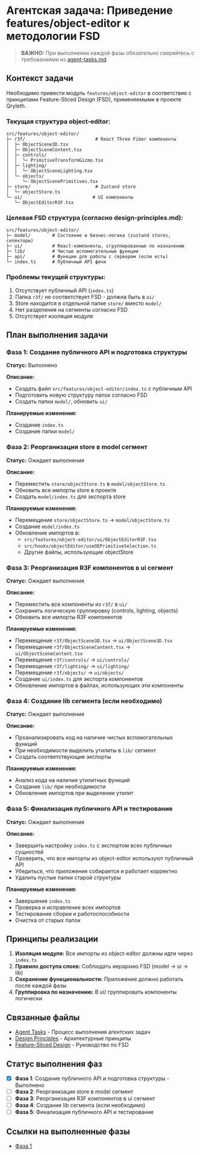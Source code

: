 # Агентская задача: Приведение features/object-editor к методологии FSD

> **ВАЖНО:** При выполнении каждой фазы обязательно сверяйтесь с требованиями из [agent-tasks.md](../../docs/development/workflows/agent-tasks.md)

## Контекст задачи

Необходимо привести модуль `features/object-editor` в соответствие с принципами Feature-Sliced Design (FSD), применяемыми в проекте Qryleth.

### Текущая структура object-editor:
```
src/features/object-editor/
├─ r3f/                          # React Three Fiber компоненты
│  ├─ ObjectScene3D.tsx
│  ├─ ObjectSceneContent.tsx
│  ├─ controls/
│  │  └─ PrimitiveTransformGizmo.tsx
│  ├─ lighting/
│  │  └─ ObjectSceneLighting.tsx
│  └─ objects/
│     └─ ObjectScenePrimitives.tsx
├─ store/                        # Zustand store
│  └─ objectStore.ts
└─ ui/                          # UI компоненты
   └─ ObjectEditorR3F.tsx
```

### Целевая FSD структура (согласно design-principles.md):
```
src/features/object-editor/
├─ model/        # Состояние и бизнес-логика (zustand stores, селекторы)
├─ ui/           # React-компоненты, сгруппированные по назначению
├─ lib/          # Чистые вспомогательные функции
├─ api/          # Функции для работы с сервером (если есть)
└─ index.ts      # Публичный API фичи
```

### Проблемы текущей структуры:
1. Отсутствует публичный API (`index.ts`)
2. Папка `r3f/` не соответствует FSD - должна быть в `ui/`
3. Store находится в отдельной папке `store/` вместо `model/`
4. Нет разделения на сегменты согласно FSD
5. Отсутствует изоляция модуля

## План выполнения задачи

### Фаза 1: Создание публичного API и подготовка структуры
**Статус:** Выполнено

**Описание:** 
- Создать файл `src/features/object-editor/index.ts` с публичным API
- Подготовить новую структуру папок согласно FSD
- Создать папки `model/`, обновить `ui/`

**Планируемые изменения:**
- Создание `index.ts`
- Создание папки `model/`

### Фаза 2: Реорганизация store в model сегмент
**Статус:** Ожидает выполнения

**Описание:**
- Переместить `store/objectStore.ts` в `model/objectStore.ts`
- Обновить все импорты store в проекте
- Создать `model/index.ts` для экспорта store

**Планируемые изменения:**
- Перемещение `store/objectStore.ts` → `model/objectStore.ts`
- Создание `model/index.ts`
- Обновление импортов в:
  - `src/features/object-editor/ui/ObjectEditorR3F.tsx`
  - `src/hooks/objectEditor/useOEPrimitiveSelection.ts`
  - Другие файлы, использующие objectStore

### Фаза 3: Реорганизация R3F компонентов в ui сегмент 
**Статус:** Ожидает выполнения

**Описание:**
- Переместить все компоненты из `r3f/` в `ui/`
- Сохранить логическую группировку (controls, lighting, objects)
- Обновить все импорты R3F компонентов

**Планируемые изменения:**
- Перемещение `r3f/ObjectScene3D.tsx` → `ui/ObjectScene3D.tsx`
- Перемещение `r3f/ObjectSceneContent.tsx` → `ui/ObjectSceneContent.tsx`
- Перемещение `r3f/controls/` → `ui/controls/`
- Перемещение `r3f/lighting/` → `ui/lighting/`
- Перемещение `r3f/objects/` → `ui/objects/`
- Создание `ui/index.ts` для экспорта компонентов
- Обновление импортов в файлах, использующих эти компоненты

### Фаза 4: Создание lib сегмента (если необходимо) 
**Статус:** Ожидает выполнения

**Описание:**
- Проанализировать код на наличие чистых вспомогательных функций
- При необходимости выделить утилиты в `lib/` сегмент
- Создать соответствующие экспорты

**Планируемые изменения:**
- Анализ кода на наличие утилитных функций
- Создание `lib/` при необходимости
- Обновление импортов при выделении утилит

### Фаза 5: Финализация публичного API и тестирование 
**Статус:** Ожидает выполнения

**Описание:**
- Завершить настройку `index.ts` с экспортом всех публичных сущностей
- Проверить, что все импорты из object-editor используют публичный API
- Убедиться, что приложение собирается и работает корректно
- Удалить пустые папки старой структуры

**Планируемые изменения:**
- Завершение `index.ts`
- Проверка и исправление всех импортов
- Тестирование сборки и работоспособности
- Очистка от старых папок

## Принципы реализации

1. **Изоляция модуля:** Все импорты из object-editor должны идти через `index.ts`
2. **Правило доступа слоев:** Соблюдать иерархию FSD (model → ui → lib)
3. **Сохранение функциональности:** Приложение должно работать после каждой фазы
4. **Группировка по назначению:** В ui/ группировать компоненты логически

## Связанные файлы

- [Agent Tasks](../../docs/development/workflows/agent-tasks.md) - Процесс выполнения агентских задач
- [Design Principles](../../docs/architecture/design-principles.md) - Архитектурные принципы
- [Feature-Sliced Design](../../docs/architecture/feature-sliced-design.md) - Руководство по FSD

## Статус выполнения фаз
- [x] **Фаза 1**: Создание публичного API и подготовка структуры - Выполнено
- [ ] **Фаза 2**: Реорганизация store в model сегмент
- [ ] **Фаза 3**: Реорганизация R3F компонентов в ui сегмент
- [ ] **Фаза 4**: Создание lib сегмента (если необходимо)
- [ ] **Фаза 5**: Финализация публичного API и тестирование

## Ссылки на выполненные фазы
- [Фаза 1](phases/phase_1_summary.md)
